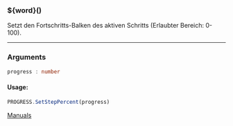 ﻿### ${word}()
Setzt den Fortschritts-Balken des aktiven Schritts (Erlaubter Bereich: 0-100).

----

### Arguments
```ts
progress : number
```
#### Usage:
```ts
PROGRESS.SetStepPercent(progress)
```

[Manuals](https://manuals.opacc.ch/docs/doku2401/F-Script/ScriptBlockFunc.PROGRESS.SetStepPercent.html)
